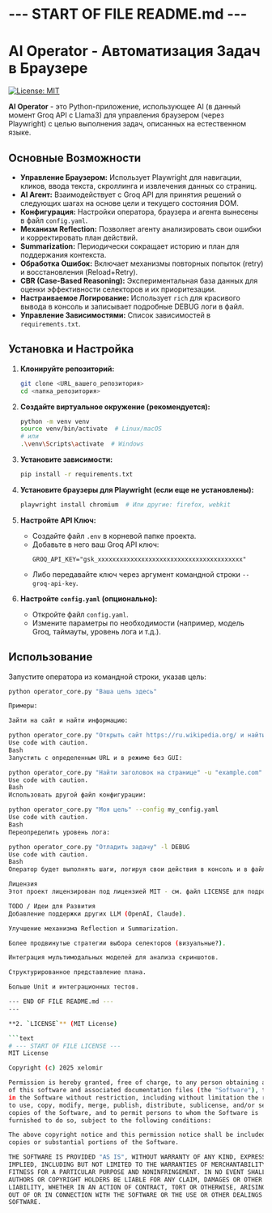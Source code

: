 # --- START OF FILE README.md ---
# AI Operator - Автоматизация Задач в Браузере

[![License: MIT](https://img.shields.io/badge/License-MIT-yellow.svg)](https://opensource.org/licenses/MIT)

**AI Operator** - это Python-приложение, использующее AI (в данный момент Groq API с Llama3) для управления браузером (через Playwright) с целью выполнения задач, описанных на естественном языке.

## Основные Возможности

*   **Управление Браузером:** Использует Playwright для навигации, кликов, ввода текста, скроллинга и извлечения данных со страниц.
*   **AI Агент:** Взаимодействует с Groq API для принятия решений о следующих шагах на основе цели и текущего состояния DOM.
*   **Конфигурация:** Настройки оператора, браузера и агента вынесены в файл `config.yaml`.
*   **Механизм Reflection:** Позволяет агенту анализировать свои ошибки и корректировать план действий.
*   **Summarization:** Периодически сокращает историю и план для поддержания контекста.
*   **Обработка Ошибок:** Включает механизмы повторных попыток (retry) и восстановления (Reload+Retry).
*   **CBR (Case-Based Reasoning):** Экспериментальная база данных для оценки эффективности селекторов и их приоритезации.
*   **Настраиваемое Логирование:** Использует `rich` для красивого вывода в консоль и записывает подробные DEBUG логи в файл.
*   **Управление Зависимостями:** Список зависимостей в `requirements.txt`.

## Установка и Настройка

1.  **Клонируйте репозиторий:**
    ```bash
    git clone <URL_вашего_репозитория>
    cd <папка_репозитория>
    ```

2.  **Создайте виртуальное окружение (рекомендуется):**
    ```bash
    python -m venv venv
    source venv/bin/activate  # Linux/macOS
    # или
    .\venv\Scripts\activate  # Windows
    ```

3.  **Установите зависимости:**
    ```bash
    pip install -r requirements.txt
    ```

4.  **Установите браузеры для Playwright (если еще не установлены):**
    ```bash
    playwright install chromium  # Или другие: firefox, webkit
    ```

5.  **Настройте API Ключ:**
    *   Создайте файл `.env` в корневой папке проекта.
    *   Добавьте в него ваш Groq API ключ:
        ```dotenv
        GROQ_API_KEY="gsk_xxxxxxxxxxxxxxxxxxxxxxxxxxxxxxxxxxxxxxxx"
        ```
    *   Либо передавайте ключ через аргумент командной строки `--groq-api-key`.

6.  **Настройте `config.yaml` (опционально):**
    *   Откройте файл `config.yaml`.
    *   Измените параметры по необходимости (например, модель Groq, таймауты, уровень лога и т.д.).

## Использование

Запустите оператора из командной строки, указав цель:

```bash
python operator_core.py "Ваша цель здесь"

Примеры:

Зайти на сайт и найти информацию:

python operator_core.py "Открыть сайт https://ru.wikipedia.org/ и найти год основания Python"
Use code with caution.
Bash
Запустить с определенным URL и в режиме без GUI:

python operator_core.py "Найти заголовок на странице" -u "example.com" --headless
Use code with caution.
Bash
Использовать другой файл конфигурации:

python operator_core.py "Моя цель" --config my_config.yaml
Use code with caution.
Bash
Переопределить уровень лога:

python operator_core.py "Отладить задачу" -l DEBUG
Use code with caution.
Bash
Оператор будет выполнять шаги, логируя свои действия в консоль и в файл журнала (путь к файлу указывается при запуске).

Лицензия
Этот проект лицензирован под лицензией MIT - см. файл LICENSE для подробностей.

TODO / Идеи для Развития
Добавление поддержки других LLM (OpenAI, Claude).

Улучшение механизма Reflection и Summarization.

Более продвинутые стратегии выбора селекторов (визуальные?).

Интеграция мультимодальных моделей для анализа скриншотов.

Структурированное представление плана.

Больше Unit и интеграционных тестов.

--- END OF FILE README.md ---
---

**2. `LICENSE`** (MIT License)

```text
# --- START OF FILE LICENSE ---
MIT License

Copyright (c) 2025 xelomir

Permission is hereby granted, free of charge, to any person obtaining a copy
of this software and associated documentation files (the "Software"), to deal
in the Software without restriction, including without limitation the rights
to use, copy, modify, merge, publish, distribute, sublicense, and/or sell
copies of the Software, and to permit persons to whom the Software is
furnished to do so, subject to the following conditions:

The above copyright notice and this permission notice shall be included in all
copies or substantial portions of the Software.

THE SOFTWARE IS PROVIDED "AS IS", WITHOUT WARRANTY OF ANY KIND, EXPRESS OR
IMPLIED, INCLUDING BUT NOT LIMITED TO THE WARRANTIES OF MERCHANTABILITY,
FITNESS FOR A PARTICULAR PURPOSE AND NONINFRINGEMENT. IN NO EVENT SHALL THE
AUTHORS OR COPYRIGHT HOLDERS BE LIABLE FOR ANY CLAIM, DAMAGES OR OTHER
LIABILITY, WHETHER IN AN ACTION OF CONTRACT, TORT OR OTHERWISE, ARISING FROM,
OUT OF OR IN CONNECTION WITH THE SOFTWARE OR THE USE OR OTHER DEALINGS IN THE
SOFTWARE.
